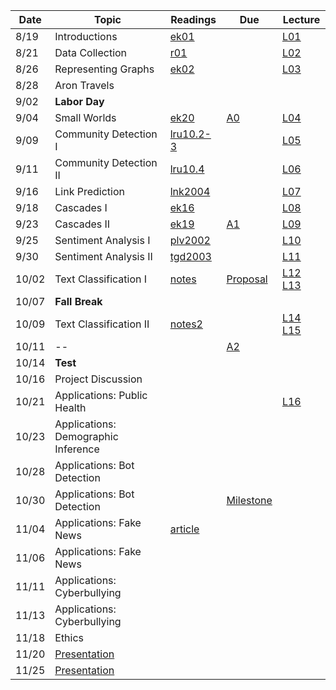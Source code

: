 

| Date  | Topic                       | Readings                      | Due           | Lecture      |
| ----- |-----------------------------|-------------------------------|---------------|--------------|
| 8/19  | Introductions               |  [ek01](read/ek-01.pdf)       |               |[L01](lec/l01)|
| 8/21  | Data Collection             |  [r01](read/r-01.pdf)         |               |[L02](lec/l02)|
| 8/26  | Representing Graphs         |  [ek02](read/ek-02.pdf)       |               |[L03](lec/l03)|
| 8/28  | Aron Travels | | |
| 9/02  | **Labor Day** | | |
| 9/04  | Small Worlds                |  [ek20](read/ek-20.pdf)       | [A0](https://github.com/iit-cs579/assignments/tree/master/a0)               |[L04](lec/l04)|
| 9/09  | Community Detection I       |  [lru10.2-3](read/lru-10.pdf) |               |[L05](lec/l05)|
| 9/11  | Community Detection II      |  [lru10.4](read/lru-10.pdf)   |               |[L06](lec/l06)|
| 9/16  | Link Prediction             |  [lnk2004](read/lnk2004.pdf)  |               |[L07](lec/l07)|
| 9/18  | Cascades I                  |  [ek16](read/ek-16.pdf)       |               |[L08](lec/l08)|
| 9/23  | Cascades II                 |  [ek19](read/ek-19.pdf)       |[A1](https://github.com/iit-cs579/assignments/tree/master/a1)               |[L09](lec/l09)|
| 9/25  | Sentiment Analysis I        |  [plv2002](read/plv2002.pdf)  |               |[L10](lec/l10)|
| 9/30  | Sentiment Analysis II       |  [tgd2003](read/tgd2003.pdf)  |             | [L11](lec/l11)             |
| 10/02 | Text Classification I                 |  [notes](/lec/l14/gd.pdf)                             |   [Proposal](https://github.com/iit-cs579/assignments/tree/master/project)              |      [L12](lec/l12) [L13](lec/l13)          |
| 10/07 | **Fall Break**              |                               |              |              |
| 10/09 | Text Classification II                 | [notes2](/lec/l14/logistic.pdf)                              |         |    [L14](lec/l14) [L15](lec/l15)       |
| 10/11 |--                |                               |    [A2](https://github.com/iit-cs579/assignments/tree/master/a2)             |         |
| 10/14 |  **Test**       |                               |             ||
| 10/16 |  Project Discussion    |                            |                ||
| 10/21 | Applications: Public Health         |                               |               |              [L16](lec/l16) |
| 10/23 | Applications: Demographic Inference   | |  | |
| 10/28 | Applications: Bot Detection   |                               | |  | 
| 10/30 | Applications: Bot Detection        |       |     [Milestone](https://github.com/iit-cs579/assignments/tree/master/project)            ||
| 11/04 | Applications: Fake News         |    [article](https://science.sciencemag.org/content/359/6380/1146.full)                             |               |  |
| 11/06 | Applications: Fake News          |                               |               |   |             
| 11/11 | Applications: Cyberbullying             |   |               |          | 
| 11/13 | Applications: Cyberbullying             |                             |  |  
| 11/18 | Ethics              |                               |             |   |    |
| 11/20 | [Presentation](https://github.com/iit-cs579/assignments/tree/master/project) |
| 11/25  | [Presentation](https://github.com/iit-cs579/assignments/tree/master/project)|
